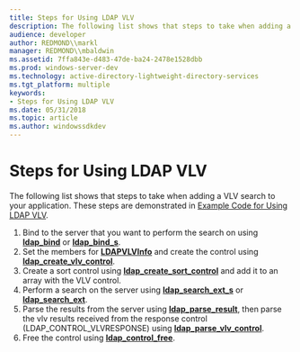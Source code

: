 ```yaml
---
title: Steps for Using LDAP VLV
description: The following list shows that steps to take when adding a VLV search to your application. These steps are demonstrated in Example Code for Using LDAP VLV.
audience: developer
author: REDMOND\\markl
manager: REDMOND\\mbaldwin
ms.assetid: 7ffa843e-d483-47de-ba24-2478e1528dbb
ms.prod: windows-server-dev
ms.technology: active-directory-lightweight-directory-services
ms.tgt_platform: multiple
keywords:
- Steps for Using LDAP VLV
ms.date: 05/31/2018
ms.topic: article
ms.author: windowssdkdev
---
```


# Steps for Using LDAP VLV

The following list shows that steps to take when adding a VLV search to your application. These steps are demonstrated in [Example Code for Using LDAP VLV](example-code-for-using-ldap-vlv.md).

1.  Bind to the server that you want to perform the search on using [**ldap\_bind**](/windows/previous-versions/Winldap/nf-winldap-ldap_bind?branch=master) or [**ldap\_bind\_s**](/windows/previous-versions/Winldap/nf-winldap-ldap_bind_s?branch=master).
2.  Set the members for [**LDAPVLVInfo**](/windows/previous-versions/Winldap/ns-winldap-ldapvlvinfo?branch=master) and create the control using [**ldap\_create\_vlv\_control**](/windows/previous-versions/Winldap/nf-winldap-ldap_create_vlv_controla?branch=master).
3.  Create a sort control using [**ldap\_create\_sort\_control**](/windows/previous-versions/Winldap/nf-winldap-ldap_create_sort_control?branch=master) and add it to an array with the VLV control.
4.  Perform a search on the server using [**ldap\_search\_ext\_s**](/windows/previous-versions/Winldap/nf-winldap-ldap_search_ext_s?branch=master) or [**ldap\_search\_ext**](/windows/previous-versions/Winldap/nf-winldap-ldap_search_ext?branch=master).
5.  Parse the results from the server using [**ldap\_parse\_result**](/windows/previous-versions/Winldap/nf-winldap-ldap_parse_result?branch=master), then parse the vlv results received from the response control (LDAP\_CONTROL\_VLVRESPONSE) using [**ldap\_parse\_vlv\_control**](/windows/previous-versions/Winldap/nf-winldap-ldap_parse_vlv_controla?branch=master).
6.  Free the control using [**ldap\_control\_free**](/windows/previous-versions/Winldap/nf-winldap-ldap_control_free?branch=master).

 

 




